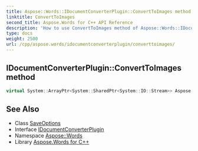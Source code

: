 ```yaml
---
title: Aspose::Words::IDocumentConverterPlugin::ConvertToImages method
linktitle: ConvertToImages
second_title: Aspose.Words for C++ API Reference
description: 'How to use ConvertToImages method of Aspose::Words::IDocumentConverterPlugin class in C++.'
type: docs
weight: 2500
url: /cpp/aspose.words/idocumentconverterplugin/converttoimages/
---
```

## IDocumentConverterPlugin::ConvertToImages method




```cpp
virtual System::ArrayPtr<System::SharedPtr<System::IO::Stream>> Aspose::Words::IDocumentConverterPlugin::ConvertToImages(System::SharedPtr<System::IO::Stream> inputStream, System::SharedPtr<Aspose::Words::Saving::SaveOptions> saveOptions)=0
```

## See Also

* Class [SaveOptions](../../../aspose.words.saving/saveoptions/)
* Interface [IDocumentConverterPlugin](../)
* Namespace [Aspose::Words](../../)
* Library [Aspose.Words for C++](../../../)
